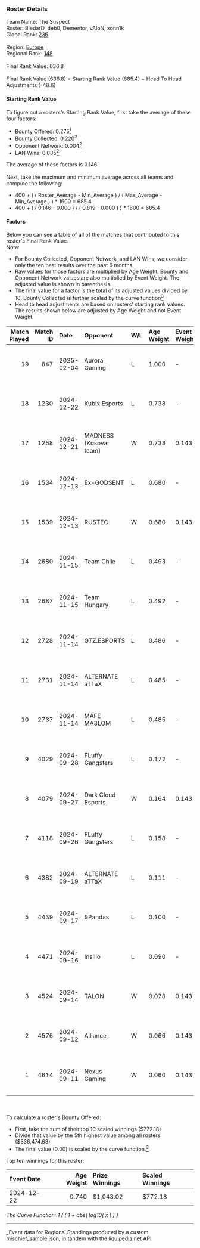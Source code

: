 ### Roster Details<br />
Team Name: The Suspect<br />
Roster: BledarD, deb0, Dementor, vAloN, xonn1k<br />
Global Rank: [236](../../standings_global_2025_03_01.md)<br />
<br />
Region: [Europe]( ../../standings_europe_2025_03_01.md)<br />
Regional Rank: [148]( ../../standings_europe_2025_03_01.md)<br />
<br />
Final Rank Value:  636.8<br />
<br />
Final Rank Value (636.8) = Starting Rank Value (685.4) + Head To Head Adjustments (-48.6)<br />

#### Starting Rank Value<br />
To figure out a rosters's Starting Rank Value, first take the average of these four factors:<br />
- Bounty Offered: 0.275[<sup>1</sup>](#table2)
- Bounty Collected: 0.220[<sup>2</sup>](#table1)
- Opponent Network: 0.004[<sup>2</sup>](#table1)
- LAN Wins: 0.085[<sup>2</sup>](#table1)

The average of these factors is 0.146<br />
<br />
Next, take the maximum and minimum average across all teams and compute the following:<br />
- 400 + ( ( Roster_Average - Min_Average ) / ( Max_Average - Min_Average ) ) * 1600 = 685.4
- 400 + ( ( 0.146 - 0.000 ) / ( 0.819 - 0.000 ) ) * 1600 = 685.4


#### Factors<br />
Below you can see a table of all of the matches that contributed to this roster's Final Rank Value.<br />
Note:<br />

- For Bounty Collected, Opponent Network, and LAN Wins, we consider only the ten best results over the past 6 months.
- Raw values for those factors are multiplied by Age Weight. Bounty and Opponent Network values are also multiplied by Event Weight. The adjusted value is shown in parenthesis.
- The final value for a factor is the total of its adjusted values divided by 10. Bounty Collected is further scaled by the curve function[<sup>3</sup>](#curveFunction)
- Head to head adjustments are based on rosters' starting rank values. The results shown below are adjusted by Age Weight and not Event Weight
<span id="table1"></span><br />


| Match Played | Match ID | Date       | Opponent               | W/L | Age Weight | Event Weight | Bounty Collected | Opponent Network | LAN Wins  | H2H Adj. | Roster                                    |
| -: | -: | :- | :- | :- | :- | :- | :- | :- | :- | -: | :- |
|           19 |      847 | 2025-02-04 | Aurora Gaming          | L   | 1.000      | -            | -                | -                | -         |    -9.53 | BledarD, deb0, Dementor, vAloN, xonn1k    |
|           18 |     1230 | 2024-12-22 | Kubix Esports          | L   | 0.738      | -            | -                | -                | -         |    -5.68 | BledarD, deb0, gulito, HYPERI1, vAloN     |
|           17 |     1258 | 2024-12-21 | MADNESS (Kosovar team) | W   | 0.733      | 0.143        | 0.003 (0.000)    | 0.000 (0.000)    | 1 (0.733) |     7.90 | BledarD, deb0, gulito, HYPERI1, vAloN     |
|           16 |     1534 | 2024-12-13 | Ex-GODSENT             | L   | 0.680      | -            | -                | -                | -         |   -14.20 | BledarD, deb0, gulito, HYPERI1, vAloN     |
|           15 |     1539 | 2024-12-13 | RUSTEC                 | W   | 0.680      | 0.143        | 0.000 (0.000)    | 0.111 (0.011)    | 0 (0.000) |     3.84 | BledarD, deb0, gulito, HYPERI1, vAloN     |
|           14 |     2680 | 2024-11-15 | Team Chile             | L   | 0.493      | -            | -                | -                | -         |    -9.99 | BledarD, Caleyy, deb0, Dementor, HYPERI1  |
|           13 |     2687 | 2024-11-15 | Team Hungary           | L   | 0.492      | -            | -                | -                | -         |    -5.26 | BledarD, Caleyy, deb0, Dementor, HYPERI1  |
|           12 |     2728 | 2024-11-14 | GTZ.ESPORTS            | L   | 0.486      | -            | -                | -                | -         |    -1.20 | BledarD, Caleyy, deb0, Dementor, HYPERI1  |
|           11 |     2731 | 2024-11-14 | ALTERNATE aTTaX        | L   | 0.485      | -            | -                | -                | -         |    -3.67 | BledarD, Caleyy, deb0, Dementor, HYPERI1  |
|           10 |     2737 | 2024-11-14 | MAFE MA3LOM            | L   | 0.485      | -            | -                | -                | -         |   -10.78 | BledarD, Caleyy, deb0, Dementor, HYPERI1  |
|            9 |     4029 | 2024-09-28 | FLuffy Gangsters       | L   | 0.172      | -            | -                | -                | -         |    -2.38 | BledarD, cerber, Dementor, HYPERI1, vAloN |
|            8 |     4079 | 2024-09-27 | Dark Cloud Esports     | W   | 0.164      | 0.143        | 0.038 (0.001)    | 0.570 (0.013)    | 0 (0.000) |     3.32 | BledarD, cerber, Dementor, HYPERI1, vAloN |
|            7 |     4118 | 2024-09-26 | FLuffy Gangsters       | L   | 0.158      | -            | -                | -                | -         |    -2.18 | BledarD, cerber, Dementor, HYPERI1, vAloN |
|            6 |     4382 | 2024-09-19 | ALTERNATE aTTaX        | L   | 0.111      | -            | -                | -                | -         |    -0.84 | BledarD, cerber, Dementor, HYPERI1, vAloN |
|            5 |     4439 | 2024-09-17 | 9Pandas                | L   | 0.100      | -            | -                | -                | -         |    -0.57 | BledarD, cerber, Dementor, HYPERI1, vAloN |
|            4 |     4471 | 2024-09-16 | Insilio                | L   | 0.090      | -            | -                | -                | -         |    -1.45 | BledarD, cerber, Dementor, HYPERI1, vAloN |
|            3 |     4524 | 2024-09-14 | TALON                  | W   | 0.078      | 0.143        | 0.000 (0.000)    | 0.255 (0.003)    | 0 (0.000) |     0.79 | BledarD, cerber, Dementor, HYPERI1, vAloN |
|            2 |     4576 | 2024-09-12 | Alliance               | W   | 0.066      | 0.143        | 0.015 (0.000)    | 0.554 (0.005)    | 0 (0.000) |     1.56 | BledarD, cerber, Dementor, HYPERI1, vAloN |
|            1 |     4614 | 2024-09-11 | Nexus Gaming           | W   | 0.060      | 0.143        | 0.183 (0.002)    | 0.503 (0.004)    | 0 (0.000) |     1.75 | BledarD, cerber, Dementor, HYPERI1, vAloN |

<br />
<span id="table2"></span><br />
To calculate a roster's Bounty Offered:<br />

- First, take the sum of their top 10 scaled winnings ($772.18)
- Divide that value by the 5th highest value among all rosters ($336,474.68)
- The final value (0.00) is scaled by the curve function.[<sup>3</sup>](#curveFunction)

Top ten winnings for this roster:<br />

| Event Date | Age Weight | Prize Winnings | Scaled Winnings |
| :- | -: | :- | :- |
| 2024-12-22 |      0.740 | $1,043.02      | $772.18         |


<span id="curveFunction"></span>_The Curve Function: 1 / ( 1 + abs( log10( x ) ) )_<br />

---
_Event data for Regional Standings produced by a custom mischief_sample.json, in tandem with the liquipedia.net API<br />
